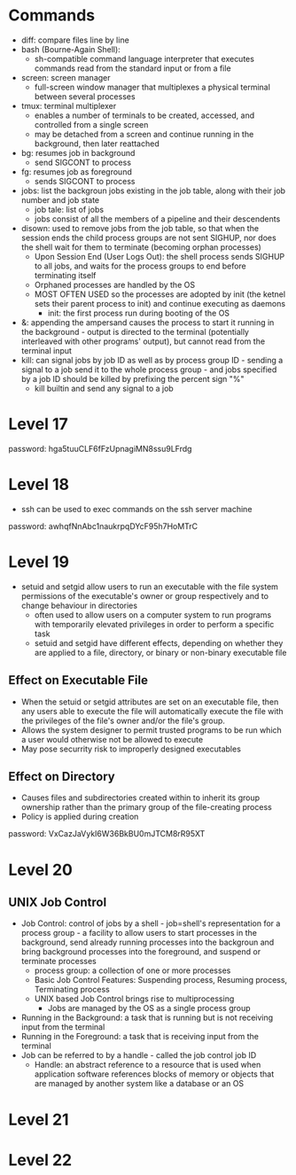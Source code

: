 # Commands
- diff: compare files line by line
- bash (Bourne-Again Shell):
  - sh-compatible command language interpreter that executes commands read from the standard input or from a file
- screen: screen manager
  - full-screen window manager that multiplexes a physical terminal between several processes
- tmux: terminal multiplexer
  - enables a number of terminals to be created, accessed, and controlled from a single screen
  - may be detached from a screen and continue running in the background, then later reattached
- bg: resumes job in background
  - send SIGCONT to process
- fg: resumes job as foreground
  - sends SIGCONT to process
- jobs: list the backgroun jobs existing in the job table, along with their job number and job state
  - job tale: list of jobs
  - jobs consist of all the members of a pipeline and their descendents
- disown: used to remove jobs from the job table, so that when the session ends the child process groups are not sent SIGHUP, nor does the shell wait for them to terminate (becoming orphan processes)
  - Upon Session End (User Logs Out): the shell process sends SIGHUP to all jobs, and waits for the process groups to end before terminating itself 
  - Orphaned processes are handled by the OS
  - MOST OFTEN USED so the processes are adopted by init (the ketnel sets their parent process to init) and continue executing as daemons
    - init: the first process run during booting of the OS
- &: appending the ampersand causes the process to start it running in the background - output is directed to the terminal (potentially interleaved with other programs' output), but cannot read from the terminal input
- kill: can signal jobs by job ID as well as by process group ID - sending a signal to a job send it to the whole process group - and jobs specified by a job ID should be killed by prefixing the percent sign "%"
  - kill builtin and send any signal to a job

# Level 17
password: hga5tuuCLF6fFzUpnagiMN8ssu9LFrdg

# Level 18
- ssh can be used to exec commands on the ssh server machine

password: awhqfNnAbc1naukrpqDYcF95h7HoMTrC

# Level 19
- setuid and setgid allow users to run an executable with the file system permissions of the executable's owner or group respectively and to change behaviour in directories 
  - often used to allow users on a computer system to run programs with temporarily elevated privileges in order to perform a specific task
  - setuid and setgid have different effects, depending on whether they are applied to a file, directory, or binary or non-binary executable file

## Effect on Executable File
- When the setuid or setgid attributes are set on an executable file, then any users able to execute the file will automatically execute the file with the privileges of the file's owner and/or the file's group.
- Allows the system designer to permit trusted programs to be run which a user would otherwise not be allowed to execute
- May pose securrity risk to improperly designed executables

## Effect on Directory
- Causes files and subdirectories created within to inherit its group ownership rather than the primary group of the file-creating process
- Policy is applied during creation 

password: VxCazJaVykI6W36BkBU0mJTCM8rR95XT

# Level 20
## UNIX Job Control
- Job Control: control of jobs by a shell - job=shell's representation for a process group - a facility to allow users to start processes in the background, send already running processes into the backgroun and bring background processes into the foreground, and suspend or terminate processes
  - process group: a collection of one or more processes
  - Basic Job Control Features: Suspending process, Resuming process, Terminating process
  - UNIX based Job Control brings rise to multiprocessing 
    - Jobs are managed by the OS as a single process group 
- Running in the Background: a task that is running but is not receiving input from the terminal 
- Running in the Foreground: a task that is receiving input from the terminal 
- Job can be referred to by a handle - called the job control job ID
  - Handle: an abstract reference to a resource that is used when application software references blocks of memory or objects that are managed by another system like a database or an OS

# Level 21
# Level 22